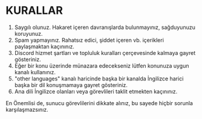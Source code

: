 # KURALLAR
1. Saygılı olunuz. Hakaret içeren davranışlarda bulunmayınız, sağduyunuzu koruyunuz.
2. Spam yapmayınız. Rahatsız edici, şiddet içeren vb. içerikleri paylaşmaktan kaçınınız.
3. Discord hizmet şartları ve topluluk kuralları çerçevesinde kalmaya gayret gösteriniz.
4. Eğer bir konu üzerinde münazara edecekseniz lütfen konunuza uygun kanalı kullanınız.
5. "other languages" kanalı haricinde başka bir  kanalda İngilizce harici başka bir dil konuşmamaya gayret gösteriniz.
6. Ana dili İngilizce olanları veya görevlileri taklit etmekten kaçınınız.

En Önemlisi de, sunucu görevlilerini dikkate alınız, bu sayede hiçbir sorunla karşılaşmazsınız.
